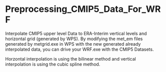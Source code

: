 # Preprocessing_CMIP5_Data_For_WRF
Interpolate CMIP5 upper level Data to ERA-Interim vertical levels and horizontal grid (generated by WPS). By modifying the met_em files generated by metgrid.exe in WPS with the new generated already interpolated data, you can drive your WRF.exe with the CMIP5 Datasets.

Horzontal interpolation is using the bilinear method and vertical interpolation is using the cubic spline method.

